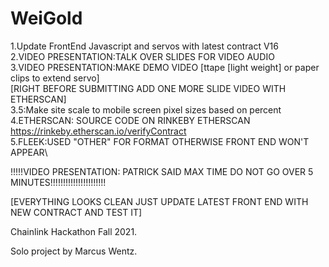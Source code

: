# WeiGold
1.Update FrontEnd Javascript and servos with latest contract V16\
2.VIDEO PRESENTATION:TALK OVER SLIDES FOR VIDEO AUDIO\
3.VIDEO PRESENTATION:MAKE DEMO VIDEO [ttape [light weight] or paper clips to extend servo\]\
[RIGHT BEFORE SUBMITTING ADD ONE MORE SLIDE VIDEO WITH ETHERSCAN]\
3.5:Make site scale to mobile screen pixel sizes based on percent\
4.ETHERSCAN: SOURCE CODE ON RINKEBY ETHERSCAN https://rinkeby.etherscan.io/verifyContract \
5.FLEEK:USED "OTHER" FOR FORMAT OTHERWISE FRONT END WON'T APPEAR\

!!!!!VIDEO PRESENTATION: PATRICK SAID MAX TIME DO NOT GO OVER 5 MINUTES!!!!!!!!!!!!!!!!!!!!!!

[EVERYTHING LOOKS CLEAN JUST UPDATE LATEST FRONT END WITH NEW CONTRACT AND TEST IT]

Chainlink Hackathon Fall 2021.

Solo project by Marcus Wentz.
